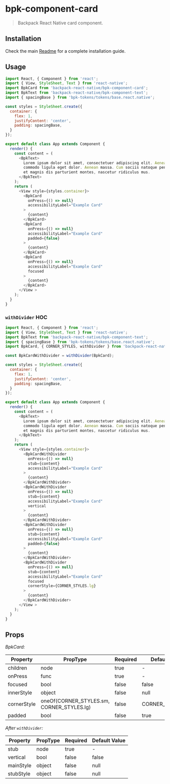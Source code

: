 # bpk-component-card

> Backpack React Native card component.

## Installation

Check the main [Readme](https://github.com/skyscanner/backpack-react-native#usage) for a complete installation guide.

## Usage

```js
import React, { Component } from 'react';
import { View, StyleSheet, Text } from 'react-native';
import BpkCard from 'backpack-react-native/bpk-component-card';
import BpkText from 'backpack-react-native/bpk-component-text';
import { spacingBase } from 'bpk-tokens/tokens/base.react.native';

const styles = StyleSheet.create({
  container: {
    flex: 1,
    justifyContent: 'center',
    padding: spacingBase,
  }
});

export default class App extends Component {
  render() {
    const content = (
      <BpkText>
        Lorem ipsum dolor sit amet, consectetuer adipiscing elit. Aenean
        commodo ligula eget dolor. Aenean massa. Cum sociis natoque penatibus
        et magnis dis parturient montes, nascetur ridiculus mus.
      </BpkText>
    );
    return (
      <View style={styles.container}>
        <BpkCard
          onPress={() => null}
          accessibilityLabel="Example Card"
        >
          {content}
        </BpkCard>
        <BpkCard
          onPress={() => null}
          accessibilityLabel="Example Card"
          padded={false}
        >
          {content}
        </BpkCard>
        <BpkCard
          onPress={() => null}
          accessibilityLabel="Example Card"
          focused
        >
          {content}
        </BpkCard>
      </View >
    );
  }
}
```

### `withDivider` HOC

```js
import React, { Component } from 'react';
import { View, StyleSheet, Text } from 'react-native';
import BpkText from 'backpack-react-native/bpk-component-text';
import { spacingBase } from 'bpk-tokens/tokens/base.react.native';
import BpkCard, { CORNER_STYLES, withDivider } from 'backpack-react-native/bpk-component-card';

const BpkCardWithDivider = withDivider(BpkCard);

const styles = StyleSheet.create({
  container: {
    flex: 1,
    justifyContent: 'center',
    padding: spacingBase,
  }
});

export default class App extends Component {
  render() {
    const content = (
      <BpkText>
        Lorem ipsum dolor sit amet, consectetuer adipiscing elit. Aenean
        commodo ligula eget dolor. Aenean massa. Cum sociis natoque penatibus
        et magnis dis parturient montes, nascetur ridiculus mus.
      </BpkText>
    );
    return (
      <View style={styles.container}>
        <BpkCardWithDivider
          onPress={() => null}
          stub={content}
          accessibilityLabel="Example Card"
        >
          {content}
        </BpkCardWithDivider>
        <BpkCardWithDivider
          onPress={() => null}
          stub={content}
          accessibilityLabel="Example Card"
          vertical
        >
          {content}
        </BpkCardWithDivider>
        <BpkCardWithDivider
          onPress={() => null}
          stub={content}
          accessibilityLabel="Example Card"
          padded={false}
        >
          {content}
        </BpkCardWithDivider>
        <BpkCardWithDivider
          onPress={() => null}
          stub={content}
          accessibilityLabel="Example Card"
          focused
          cornerStyle={CORNER_STYLES.lg}
        >
          {content}
        </BpkCardWithDivider>
      </View >
    );
  }
}
```

## Props

*BpkCard:*

| Property   | PropType                                  | Required | Default Value       |
| ---------- | ----------------------------------------- | -------- | ------------------- |
| children   | node                                      | true     | -                   |
| onPress    | func                                      | true     | -                   |
| focused    | bool                                      | false    | false               |
| innerStyle | object                                    | false    | null                |
| cornerStyle| oneOf(CORNER_STYLES.sm, CORNER_STYLES.lg) | false    | CORNER_STYLES.sm |
| padded     | bool                                      | false    | true                |

*After `withDivider`:*

| Property   | PropType  | Required | Default Value |
| ---------- | --------- | -------- | ------------- |
| stub       | node      | true     | -             |
| vertical   | bool      | false    | false         |
| mainStyle  | object    | false    | null          |
| stubStyle  | object    | false    | null          |
